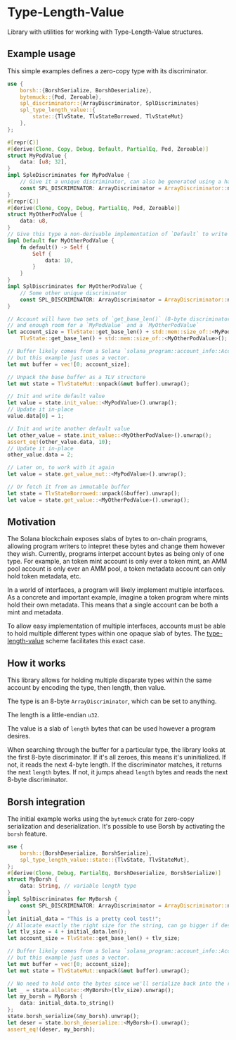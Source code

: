# Type-Length-Value

Library with utilities for working with Type-Length-Value structures.

## Example usage

This simple examples defines a zero-copy type with its discriminator.

```rust
use {
    borsh::{BorshSerialize, BorshDeserialize},
    bytemuck::{Pod, Zeroable},
    spl_discriminator::{ArrayDiscriminator, SplDiscriminates}
    spl_type_length_value::{
        state::{TlvState, TlvStateBorrowed, TlvStateMut}
    },
};

#[repr(C)]
#[derive(Clone, Copy, Debug, Default, PartialEq, Pod, Zeroable)]
struct MyPodValue {
    data: [u8; 32],
}
impl SpleDiscriminates for MyPodValue {
    // Give it a unique discriminator, can also be generated using a hash function
    const SPL_DISCRIMINATOR: ArrayDiscriminator = ArrayDiscriminator::new([1; ArrayDiscriminator::LENGTH]);
}
#[repr(C)]
#[derive(Clone, Copy, Debug, PartialEq, Pod, Zeroable)]
struct MyOtherPodValue {
    data: u8,
}
// Give this type a non-derivable implementation of `Default` to write some data
impl Default for MyOtherPodValue {
    fn default() -> Self {
        Self {
            data: 10,
        }
    }
}
impl SplDiscriminates for MyOtherPodValue {
    // Some other unique discriminator
    const SPL_DISCRIMINATOR: ArrayDiscriminator = ArrayDiscriminator::new([2; ArrayDiscriminator::LENGTH]);
}

// Account will have two sets of `get_base_len()` (8-byte discriminator and 4-byte length),
// and enough room for a `MyPodValue` and a `MyOtherPodValue`
let account_size = TlvState::get_base_len() + std::mem::size_of::<MyPodValue>() + \
    TlvState::get_base_len() + std::mem::size_of::<MyOtherPodValue>();

// Buffer likely comes from a Solana `solana_program::account_info::AccountInfo`,
// but this example just uses a vector.
let mut buffer = vec![0; account_size];

// Unpack the base buffer as a TLV structure
let mut state = TlvStateMut::unpack(&mut buffer).unwrap();

// Init and write default value
let value = state.init_value::<MyPodValue>().unwrap();
// Update it in-place
value.data[0] = 1;

// Init and write another default value
let other_value = state.init_value::<MyOtherPodValue>().unwrap();
assert_eq!(other_value.data, 10);
// Update it in-place
other_value.data = 2;

// Later on, to work with it again
let value = state.get_value_mut::<MyPodValue>().unwrap();

// Or fetch it from an immutable buffer
let state = TlvStateBorrowed::unpack(&buffer).unwrap();
let value = state.get_value::<MyOtherPodValue>().unwrap();
```

## Motivation

The Solana blockchain exposes slabs of bytes to on-chain programs, allowing program
writers to intepret these bytes and change them however they wish. Currently,
programs interpet account bytes as being only of one type. For example, an token
mint account is only ever a token mint, an AMM pool account is only ever an AMM pool,
a token metadata account can only hold token metadata, etc.

In a world of interfaces, a program will likely implement multiple interfaces.
As a concrete and important example, imagine a token program where mints hold
their own metadata. This means that a single account can be both a mint and
metadata.

To allow easy implementation of multiple interfaces, accounts must be able to
hold multiple different types within one opaque slab of bytes. The
[type-length-value](https://en.wikipedia.org/wiki/Type%E2%80%93length%E2%80%93value)
scheme facilitates this exact case.

## How it works

This library allows for holding multiple disparate types within the same account
by encoding the type, then length, then value.

The type is an 8-byte `ArrayDiscriminator`, which can be set to anything.

The length is a little-endian `u32`.

The value is a slab of `length` bytes that can be used however a program desires.

When searching through the buffer for a particular type, the library looks at
the first 8-byte discriminator. If it's all zeroes, this means it's uninitialized.
If not, it reads the next 4-byte length. If the discriminator matches, it returns
the next `length` bytes. If not, it jumps ahead `length` bytes and reads the
next 8-byte discriminator.

## Borsh integration

The initial example works using the `bytemuck` crate for zero-copy serialization
and deserialization. It's possible to use Borsh by activating the `borsh` feature.

```rust
use {
    borsh::{BorshDeserialize, BorshSerialize},
    spl_type_length_value::state::{TlvState, TlvStateMut},
};
#[derive(Clone, Debug, PartialEq, BorshDeserialize, BorshSerialize)]
struct MyBorsh {
    data: String, // variable length type
}
impl SplDiscriminates for MyBorsh {
    const SPL_DISCRIMINATOR: ArrayDiscriminator = ArrayDiscriminator::new([5; ArrayDiscriminator::LENGTH]);
}
let initial_data = "This is a pretty cool test!";
// Allocate exactly the right size for the string, can go bigger if desired
let tlv_size = 4 + initial_data.len();
let account_size = TlvState::get_base_len() + tlv_size;

// Buffer likely comes from a Solana `solana_program::account_info::AccountInfo`,
// but this example just uses a vector.
let mut buffer = vec![0; account_size];
let mut state = TlvStateMut::unpack(&mut buffer).unwrap();

// No need to hold onto the bytes since we'll serialize back into the right place
let _ = state.allocate::<MyBorsh>(tlv_size).unwrap();
let my_borsh = MyBorsh {
    data: initial_data.to_string()
};
state.borsh_serialize(&my_borsh).unwrap();
let deser = state.borsh_deserialize::<MyBorsh>().unwrap();
assert_eq!(deser, my_borsh);
```
